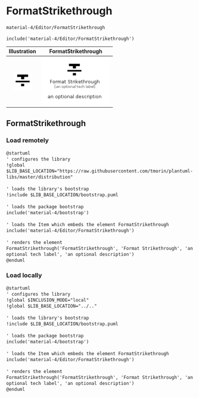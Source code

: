 # FormatStrikethrough


```text
material-4/Editor/FormatStrikethrough
```

```text
include('material-4/Editor/FormatStrikethrough')
```



| Illustration | FormatStrikethrough |
| :---: | :---: |
| ![illustration for Illustration](../../material-4/Editor/FormatStrikethrough.png) | ![illustration for FormatStrikethrough](../../material-4/Editor/FormatStrikethrough.Local.png) |




## FormatStrikethrough

### Load remotely
```plantuml
@startuml
' configures the library
!global $LIB_BASE_LOCATION="https://raw.githubusercontent.com/tmorin/plantuml-libs/master/distribution"

' loads the library's bootstrap
!include $LIB_BASE_LOCATION/bootstrap.puml

' loads the package bootstrap
include('material-4/bootstrap')

' loads the Item which embeds the element FormatStrikethrough
include('material-4/Editor/FormatStrikethrough')

' renders the element
FormatStrikethrough('FormatStrikethrough', 'Format Strikethrough', 'an optional tech label', 'an optional description')
@enduml
```

### Load locally
```plantuml
@startuml
' configures the library
!global $INCLUSION_MODE="local"
!global $LIB_BASE_LOCATION="../.."

' loads the library's bootstrap
!include $LIB_BASE_LOCATION/bootstrap.puml

' loads the package bootstrap
include('material-4/bootstrap')

' loads the Item which embeds the element FormatStrikethrough
include('material-4/Editor/FormatStrikethrough')

' renders the element
FormatStrikethrough('FormatStrikethrough', 'Format Strikethrough', 'an optional tech label', 'an optional description')
@enduml
```


